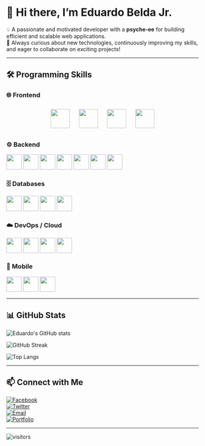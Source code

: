 # 👋 Hi there, I’m Eduardo Belda Jr.

💡 A passionate and motivated developer with a **psyche-ee** for building efficient and scalable web applications.  
🚀 Always curious about new technologies, continuously improving my skills, and eager to collaborate on exciting projects!

---

## 🛠 Programming Skills

### 🌐 Frontend
<p align="center">
  <img src="https://cdn.jsdelivr.net/gh/devicons/devicon/icons/html5/html5-original.svg" width="50" height="50" style="margin: 10px;"/>
  <img src="https://cdn.jsdelivr.net/gh/devicons/devicon/icons/css3/css3-original.svg" width="50" height="50" style="margin: 10px;"/>
  <img src="https://cdn.jsdelivr.net/gh/devicons/devicon/icons/javascript/javascript-original.svg" width="50" height="50" style="margin: 10px;"/>
  <img src="https://cdn.jsdelivr.net/gh/devicons/devicon/icons/react/react-original.svg" width="50" height="50" style="margin: 10px;"/>
</p>


### ⚙️ Backend
<img src="https://cdn.jsdelivr.net/gh/devicons/devicon/icons/nodejs/nodejs-original.svg" width="40"/> 
<img src="https://cdn.jsdelivr.net/gh/devicons/devicon/icons/express/express-original.svg" width="40"/> 
<img src="https://cdn.jsdelivr.net/gh/devicons/devicon/icons/python/python-original.svg" width="40"/> 
<img src="https://cdn.jsdelivr.net/gh/devicons/devicon/icons/django/django-plain.svg" width="40"/> 
<img src="https://cdn.jsdelivr.net/gh/devicons/devicon/icons/php/php-original.svg" width="40"/> 
<img src="https://cdn.jsdelivr.net/gh/devicons/devicon/icons/laravel/laravel-plain.svg" width="40"/> 
<img src="https://cdn.jsdelivr.net/gh/devicons/devicon/icons/java/java-original.svg" width="40"/> 

### 🗄 Databases
<img src="https://cdn.jsdelivr.net/gh/devicons/devicon/icons/mysql/mysql-original.svg" width="40"/> 
<img src="https://cdn.jsdelivr.net/gh/devicons/devicon/icons/mongodb/mongodb-original.svg" width="40"/> 
<img src="https://cdn.jsdelivr.net/gh/devicons/devicon/icons/postgresql/postgresql-original.svg" width="40"/> 
<img src="https://cdn.jsdelivr.net/gh/devicons/devicon/icons/firebase/firebase-plain.svg" width="40"/> 

### ☁️ DevOps / Cloud
<img src="https://cdn.jsdelivr.net/gh/devicons/devicon/icons/docker/docker-original.svg" width="40"/> 
<img src="https://cdn.jsdelivr.net/gh/devicons/devicon/icons/kubernetes/kubernetes-plain.svg" width="40"/> 
<img src="https://cdn.jsdelivr.net/gh/devicons/devicon/icons/amazonwebservices/amazonwebservices-original.svg" width="40"/> 
<img src="https://cdn.jsdelivr.net/gh/devicons/devicon/icons/heroku/heroku-original.svg" width="40"/> 

### 📱 Mobile
<img src="https://cdn.jsdelivr.net/gh/devicons/devicon/icons/flutter/flutter-original.svg" width="40"/> 
<img src="https://cdn.jsdelivr.net/gh/devicons/devicon/icons/swift/swift-original.svg" width="40"/> 
<img src="https://cdn.jsdelivr.net/gh/devicons/devicon/icons/kotlin/kotlin-original.svg" width="40"/> 

---

## 📊 GitHub Stats

![Eduardo's GitHub stats](https://github-readme-stats.vercel.app/api?username=YourGitHubUsername&show_icons=true&theme=radical)  

![GitHub Streak](https://github-readme-streak-stats.herokuapp.com/?user=YourGitHubUsername&theme=radical)  

![Top Langs](https://github-readme-stats.vercel.app/api/top-langs/?username=YourGitHubUsername&layout=compact&theme=radical)

---

## 📫 Connect with Me

[![Facebook](https://img.shields.io/badge/Facebook-1877F2?style=for-the-badge&logo=facebook&logoColor=white)](https://facebook.com/)  
[![Twitter](https://img.shields.io/badge/Twitter-1DA1F2?style=for-the-badge&logo=twitter&logoColor=white)](https://twitter.com/)  
[![Email](https://img.shields.io/badge/Email-D14836?style=for-the-badge&logo=gmail&logoColor=white)](mailto:your@email.com)  
[![Portfolio](https://img.shields.io/badge/Portfolio-000000?style=for-the-badge&logo=vercel&logoColor=white)](https://yourportfolio.com)  

---

![visitors](https://komarev.com/ghpvc/?username=YourGitHubUsername&color=blue)
